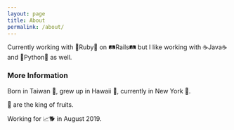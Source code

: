```yaml
---
layout: page
title: About
permalink: /about/
---
```


Currently working with 💎Ruby💎 on 🛤Rails🛤  but I like working with ☕️Java☕️  and 🐍Python🐍 as well.

### More Information

Born in Taiwan 🚅, grew up in Hawaii 🌋, currently in New York 🗽.

🍌 are the king of fruits.

Working for 📈🐕 in August 2019.
